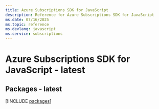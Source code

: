 ```yaml
---
title: Azure Subscriptions SDK for JavaScript
description: Reference for Azure Subscriptions SDK for JavaScript
ms.date: 07/16/2025
ms.topic: reference
ms.devlang: javascript
ms.service: subscriptions
---
```

# Azure Subscriptions SDK for JavaScript - latest
## Packages - latest
[!INCLUDE [packages](subscriptions-index.md)]